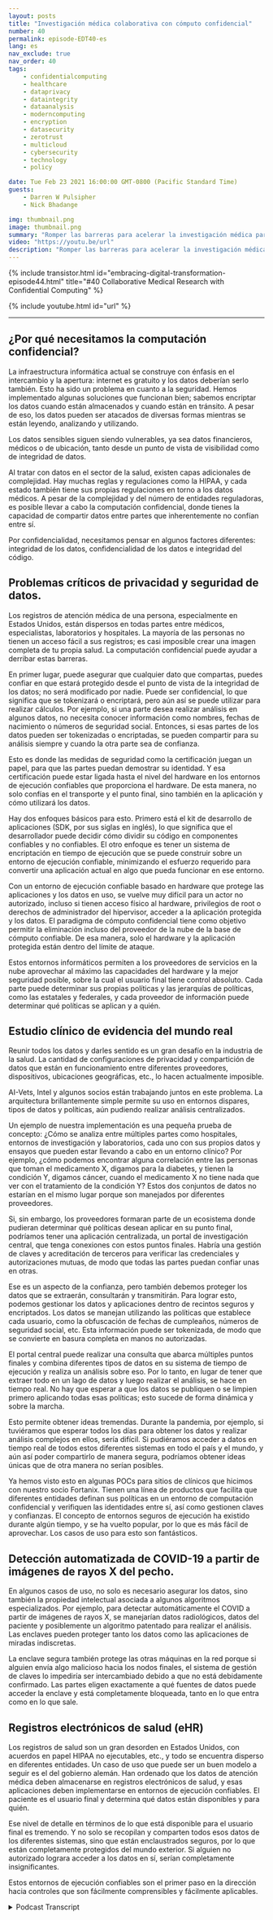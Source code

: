 ```yaml
---
layout: posts
title: "Investigación médica colaborativa con cómputo confidencial"
number: 40
permalink: episode-EDT40-es
lang: es
nav_exclude: true
nav_order: 40
tags:
    - confidentialcomputing
    - healthcare
    - dataprivacy
    - dataintegrity
    - dataanalysis
    - moderncomputing
    - encryption
    - datasecurity
    - zerotrust
    - multicloud
    - cybersecurity
    - technology
    - policy

date: Tue Feb 23 2021 16:00:00 GMT-0800 (Pacific Standard Time)
guests:
    - Darren W Pulsipher
    - Nick Bhadange

img: thumbnail.png
image: thumbnail.png
summary: "Romper las barreras para acelerar la investigación médica para la cura del cáncer con la computación confidencial. Nick Bhadange, Especialista en Tecnología, AI-Vets, y Darren Pulsipher, Arquitecto de Soluciones Principal, Sector Público, Intel, discuten la necesidad de la computación confidencial en la atención médica y los posibles beneficios a través de casos de uso."
video: "https://youtu.be/url"
description: "Romper las barreras para acelerar la investigación médica para la cura del cáncer con la computación confidencial. Nick Bhadange, Especialista en Tecnología, AI-Vets, y Darren Pulsipher, Arquitecto de Soluciones Principal, Sector Público, Intel, discuten la necesidad de la computación confidencial en la atención médica y los posibles beneficios a través de casos de uso."
---
```


<div>
{% include transistor.html id="embracing-digital-transformation-episode44.html" title="#40 Collaborative Medical Research with Confidential Computing" %}

{% include youtube.html id="url" %}
</div>

---

## ¿Por qué necesitamos la computación confidencial?

La infraestructura informática actual se construye con énfasis en el intercambio y la apertura: internet es gratuito y los datos deberían serlo también. Esto ha sido un problema en cuanto a la seguridad. Hemos implementado algunas soluciones que funcionan bien; sabemos encriptar los datos cuando están almacenados y cuando están en tránsito. A pesar de eso, los datos pueden ser atacados de diversas formas mientras se están leyendo, analizando y utilizando.

Los datos sensibles siguen siendo vulnerables, ya sea datos financieros, médicos o de ubicación, tanto desde un punto de vista de visibilidad como de integridad de datos.

Al tratar con datos en el sector de la salud, existen capas adicionales de complejidad. Hay muchas reglas y regulaciones como la HIPAA, y cada estado también tiene sus propias regulaciones en torno a los datos médicos. A pesar de la complejidad y del número de entidades reguladoras, es posible llevar a cabo la computación confidencial, donde tienes la capacidad de compartir datos entre partes que inherentemente no confían entre sí.

Por confidencialidad, necesitamos pensar en algunos factores diferentes: integridad de los datos, confidencialidad de los datos e integridad del código.

## Problemas críticos de privacidad y seguridad de datos.

Los registros de atención médica de una persona, especialmente en Estados Unidos, están dispersos en todas partes entre médicos, especialistas, laboratorios y hospitales. La mayoría de las personas no tienen un acceso fácil a sus registros; es casi imposible crear una imagen completa de tu propia salud. La computación confidencial puede ayudar a derribar estas barreras.

En primer lugar, puede asegurar que cualquier dato que compartas, puedes confiar en que estará protegido desde el punto de vista de la integridad de los datos; no será modificado por nadie. Puede ser confidencial, lo que significa que se tokenizará o encriptará, pero aún así se puede utilizar para realizar cálculos. Por ejemplo, si una parte desea realizar análisis en algunos datos, no necesita conocer información como nombres, fechas de nacimiento o números de seguridad social. Entonces, si esas partes de los datos pueden ser tokenizadas o encriptadas, se pueden compartir para su análisis siempre y cuando la otra parte sea de confianza.

Esto es donde las medidas de seguridad como la certificación juegan un papel, para que las partes puedan demostrar su identidad. Y esa certificación puede estar ligada hasta el nivel del hardware en los entornos de ejecución confiables que proporciona el hardware. De esta manera, no solo confías en el transporte y el punto final, sino también en la aplicación y cómo utilizará los datos.

Hay dos enfoques básicos para esto. Primero está el kit de desarrollo de aplicaciones (SDK, por sus siglas en inglés), lo que significa que el desarrollador puede decidir cómo dividir su código en componentes confiables y no confiables. El otro enfoque es tener un sistema de encriptación en tiempo de ejecución que se puede construir sobre un entorno de ejecución confiable, minimizando el esfuerzo requerido para convertir una aplicación actual en algo que pueda funcionar en ese entorno.

Con un entorno de ejecución confiable basado en hardware que protege las aplicaciones y los datos en uso, se vuelve muy difícil para un actor no autorizado, incluso si tienen acceso físico al hardware, privilegios de root o derechos de administrador del hipervisor, acceder a la aplicación protegida y los datos. El paradigma de cómputo confidencial tiene como objetivo permitir la eliminación incluso del proveedor de la nube de la base de cómputo confiable. De esa manera, solo el hardware y la aplicación protegida están dentro del límite de ataque.

Estos entornos informáticos permiten a los proveedores de servicios en la nube aprovechar al máximo las capacidades del hardware y la mejor seguridad posible, sobre la cual el usuario final tiene control absoluto. Cada parte puede determinar sus propias políticas y las jerarquías de políticas, como las estatales y federales, y cada proveedor de información puede determinar qué políticas se aplican y a quién.

## Estudio clínico de evidencia del mundo real

Reunir todos los datos y darles sentido es un gran desafío en la industria de la salud. La cantidad de configuraciones de privacidad y compartición de datos que están en funcionamiento entre diferentes proveedores, dispositivos, ubicaciones geográficas, etc., lo hacen actualmente imposible.

AI-Vets, Intel y algunos socios están trabajando juntos en este problema. La arquitectura brillantemente simple permite su uso en entornos dispares, tipos de datos y políticas, aún pudiendo realizar análisis centralizados.

Un ejemplo de nuestra implementación es una pequeña prueba de concepto: ¿Cómo se analiza entre múltiples partes como hospitales, entornos de investigación y laboratorios, cada uno con sus propios datos y ensayos que pueden estar llevando a cabo en un entorno clínico? Por ejemplo, ¿cómo podemos encontrar alguna correlación entre las personas que toman el medicamento X, digamos para la diabetes, y tienen la condición Y, digamos cáncer, cuando el medicamento X no tiene nada que ver con el tratamiento de la condición Y? Estos dos conjuntos de datos no estarían en el mismo lugar porque son manejados por diferentes proveedores.

Si, sin embargo, los proveedores formaran parte de un ecosistema donde pudieran determinar qué políticas desean aplicar en su punto final, podríamos tener una aplicación centralizada, un portal de investigación central, que tenga conexiones con estos puntos finales. Habría una gestión de claves y acreditación de terceros para verificar las credenciales y autorizaciones mutuas, de modo que todas las partes puedan confiar unas en otras.

Ese es un aspecto de la confianza, pero también debemos proteger los datos que se extraerán, consultarán y transmitirán. Para lograr esto, podemos gestionar los datos y aplicaciones dentro de recintos seguros y encriptados. Los datos se manejan utilizando las políticas que establece cada usuario, como la obfuscación de fechas de cumpleaños, números de seguridad social, etc. Esta información puede ser tokenizada, de modo que se convierte en basura completa en manos no autorizadas.

El portal central puede realizar una consulta que abarca múltiples puntos finales y combina diferentes tipos de datos en su sistema de tiempo de ejecución y realiza un análisis sobre eso. Por lo tanto, en lugar de tener que extraer todo en un lago de datos y luego realizar el análisis, se hace en tiempo real. No hay que esperar a que los datos se publiquen o se limpien primero aplicando todas esas políticas; esto sucede de forma dinámica y sobre la marcha.

Esto permite obtener ideas tremendas. Durante la pandemia, por ejemplo, si tuviéramos que esperar todos los días para obtener los datos y realizar análisis complejos en ellos, sería difícil. Si pudiéramos acceder a datos en tiempo real de todos estos diferentes sistemas en todo el país y el mundo, y aún así poder compartirlo de manera segura, podríamos obtener ideas únicas que de otra manera no serían posibles.

Ya hemos visto esto en algunas POCs para sitios de clínicos que hicimos con nuestro socio Fortanix. Tienen una línea de productos que facilita que diferentes entidades definan sus políticas en un entorno de computación confidencial y verifiquen las identidades entre sí, así como gestionen claves y confianzas. El concepto de entornos seguros de ejecución ha existido durante algún tiempo, y se ha vuelto popular, por lo que es más fácil de aprovechar. Los casos de uso para esto son fantásticos.

## Detección automatizada de COVID-19 a partir de imágenes de rayos X del pecho.

En algunos casos de uso, no solo es necesario asegurar los datos, sino también la propiedad intelectual asociada a algunos algoritmos especializados. Por ejemplo, para detectar automáticamente el COVID a partir de imágenes de rayos X, se manejarían datos radiológicos, datos del paciente y posiblemente un algoritmo patentado para realizar el análisis. Las enclaves pueden proteger tanto los datos como las aplicaciones de miradas indiscretas.

La enclave segura también protege las otras máquinas en la red porque si alguien envía algo malicioso hacia los nodos finales, el sistema de gestión de claves lo impediría ser intercambiado debido a que no está debidamente confirmado. Las partes eligen exactamente a qué fuentes de datos puede acceder la enclave y está completamente bloqueada, tanto en lo que entra como en lo que sale.

## Registros electrónicos de salud (eHR)

Los registros de salud son un gran desorden en Estados Unidos, con acuerdos en papel HIPAA no ejecutables, etc., y todo se encuentra disperso en diferentes entidades. Un caso de uso que puede ser un buen modelo a seguir es el del gobierno alemán. Han ordenado que los datos de atención médica deben almacenarse en registros electrónicos de salud, y esas aplicaciones deben implementarse en entornos de ejecución confiables. El paciente es el usuario final y determina qué datos están disponibles y para quién.

Ese nivel de detalle en términos de lo que está disponible para el usuario final es tremendo. Y no solo se recopilan y comparten todos esos datos de los diferentes sistemas, sino que están enclaustrados seguros, por lo que están completamente protegidos del mundo exterior. Si alguien no autorizado lograra acceder a los datos en sí, serían completamente insignificantes.

Estos entornos de ejecución confiables son el primer paso en la dirección hacia controles que son fácilmente comprensibles y fácilmente aplicables.



<details>
<summary> Podcast Transcript </summary>

<p></p>

</details>
